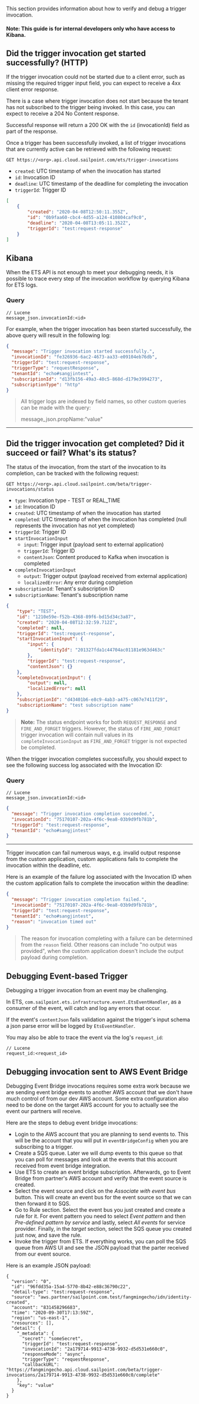 This section provides information about how to verify and debug a trigger invocation.

#### Note: This guide is for internal developers only who have access to Kibana.

## Did the trigger invocation get started successfully? (HTTP)

If the trigger invocation could not be started due to a client error, such as missing the required trigger input field,
you can expect to receive a 4xx client error response.

There is a case where trigger invocation does not start because the tenant has not subscribed to the trigger being
invoked. In this case, you can expect to receive a 204 No Content response.

Successful response will return a 200 OK with the `id` (invocationId) field as part of the response.

Once a trigger has been successfully invoked, a list of trigger invocations that are currently active
can be retrieved with the following request:
```
GET https://<org>.api.cloud.sailpoint.com/ets/trigger-invocations
```
- `created`: UTC timestamp of when the invocation has started
- `id`: Invocation ID
- `deadline`: UTC timestamp of the deadline for completing the invocation
- `triggerId`: Trigger ID
```json
[
    {
        "created": "2020-04-08T12:50:11.355Z",
        "id": "0b9faa60-cbc4-4d55-a124-410804caf9c0",
        "deadline": "2020-04-08T13:05:11.352Z",
        "triggerId": "test:request-response"
    }
]
```


## Kibana

When the ETS API is not enough to meet your debugging needs, it is possible to trace every step of the invocation
workflow by querying Kibana for ETS logs.

### Query
```
// Lucene
message_json.invocationId:<id>
```

For example, when the trigger invocation has been started successfully, the above query will result in the following log:
```json
{
  "message": "Trigger invocation started successfully.",
  "invocationId": "fe326936-6ac2-4673-aa33-e09104eb76db",
  "triggerId": "test:request-response",
  "triggerType": "requestResponse",
  "tenantId": "echo#sangjintest",
  "subscriptionId": "d13fb156-49a3-40c5-868d-d179e3994273",
  "subscriptionType": "http"
}
```

> All trigger logs are indexed by field names, so other custom queries can be made with the query:
>
> message_json.propName:"value"

---

## Did the trigger invocation get completed? Did it succeed or fail? What's its status?

The status of the invocation, from the start of the invocation to its completion,
can be tracked with the following request:

```
GET https://<org>.api.cloud.sailpoint.com/beta/trigger-invocations/status
```
- `type`: Invocation type - TEST or REAL_TIME
- `id`: Invocation ID
- `created`: UTC timestamp of when the invocation has started
- `completed`: UTC timestamp of when the invocation has completed (null represents the invocation has not yet completed)
- `triggerId`: Trigger ID
- `startInvocationInput`
    - `input`: Trigger input (payload sent to external application)
    - `triggerId`: Trigger ID
    - `contentJson`: Content produced to Kafka when invocation is completed
- `completeInvocationInput`
    - `output`: Trigger output (payload received from external application)
    - `localizedError`: Any error during completion
- `subscriptionId`: Tenant's subscription ID
- `subscriptionName`: Tenant's subscription name
```json
{
    "type": "TEST",
    "id": "1210e59e-f52b-4368-89f6-bd15d34c3a87",
    "created": "2020-04-08T12:32:59.712Z",
    "completed": null,
    "triggerId": "test:request-response",
    "startInvocationInput": {
        "input": {
            "identityId": "201327fda1c44704ac01181e963d463c"
        },
        "triggerId": "test:request-response",
        "contentJson": {}
    },
    "completeInvocationInput": {
        "output": null,
        "localizedError": null
    },
    "subscriptionId": "d43401b6-e8c9-4ab3-a475-c067e7411f29",
    "subscriptionName": "test subscription name"
}
```

> **Note:** The status endpoint works for both `REQUEST_RESPONSE` and `FIRE_AND_FORGET` triggers. However, the status of
> `FIRE_AND_FORGET` trigger invocation will contain null values in its `completeInvocationInput` as `FIRE_AND_FORGET`
> trigger is not expected be completed.

When the trigger invocation completes successfully, you should expect to see the following success log associated with
the Invocation ID:

### Query
```
// Lucene
message_json.invocationId:<id>
```

```json
{
  "message": "Trigger invocation completion succeeded.",
  "invocationId": "75170107-202a-4f6c-9ea8-03b9d9fb781b",
  "triggerId": "test:request-response",
  "tenantId": "echo#sangjintest"
}
```

---

Trigger invocation can fail numerous ways, e.g. invalid output response from the custom application,
custom applications fails to complete the invocation within the deadline, etc.

Here is an example of the failure log associated with the Invocation ID when the
custom application fails to complete the invocation within the deadline:
```json
{
  "message": "Trigger invocation completion failed.",
  "invocationId": "75170107-202a-4f6c-9ea8-03b9d9fb781b",
  "triggerId": "test:request-response",
  "tenantId": "echo#sangjintest",
  "reason": "invocation timed out"
}
```

> The reason for invocation completing with a failure can be determined from the `reason` field.
> Other reasons can include "no output was provided", when the custom application doesn't include the output payload
> during completion.


## Debugging Event-based Trigger

Debugging a trigger invocation from an event may be challenging.

In ETS, `com.sailpoint.ets.infrastructure.event.EtsEventHandler`, as a consumer of the event,
will catch and log any errors that occur.

If the event's `contentJson` fails validation against the trigger's input schema a json parse
error will be logged by `EtsEventHandler`.

You may also be able to trace the event via the log's `request_id`:

```
// Lucene
request_id:<request_id>
```

## Debugging invocation sent to AWS Event Bridge

Debugging Event Bridge invocations requires some extra work because we are sending event bridge events to another AWS account that we don't have much control of from our dev AWS account. Some extra configuration also need to be done on the target AWS account for you to actually see the event our partners will receive. 

Here are the steps to debug event bridge invocations:
- Login to the AWS account that you are planning to send events to. This will be the account that you will put in `eventBridgeConfig` when you are subscribing to a trigger.
- Create a SQS queue. Later we will dump events to this queue so that you can poll for messages and look at the events that this account received from event bridge integration.
- Use ETS to create an event bridge subscription. Afterwards, go to Event Bridge from partner's AWS account and verify that the event source is created.
- Select the event source and click on the *Associate with event bus* button. This will create an event bus for the event source so that we can then forward it to SQS.
- Go to Rule section. Select the event bus you just created and create a rule for it. For event pattern you need to select *Event pattern* and then *Pre-defined pattern by service* and lastly, select *All events* for service provider. Finally, in the *target* section, select the SQS queue you created just now, and save the rule.
- Invoke the trigger from ETS. If everything works, you can poll the SQS queue from AWS UI and see the JSON payload that the parter received from our event source.

Here is an example JSON payload:
```
{
  "version": "0",
  "id": "96fdd35a-15a4-5770-8b42-e88c36790c22",
  "detail-type": "test:request-response",
  "source": "aws.partner/sailpoint.com.test/fangmingecho/idn/identity-created",
  "account": "831458296683",
  "time": "2020-09-30T17:13:59Z",
  "region": "us-east-1",
  "resources": [],
  "detail": {
    "_metadata": {
      "secret": "someSecret",
      "triggerId": "test:request-response",
      "invocationId": "2a179714-9913-4738-9932-d5d531e660c0",
      "responseMode": "async",
      "triggerType": "requestResponse",
      "callbackURL": "https://fangmingecho.api.cloud.sailpoint.com/beta/trigger-invocations/2a179714-9913-4738-9932-d5d531e660c0/complete"
    },
    "key": "value"
  }
}
```
